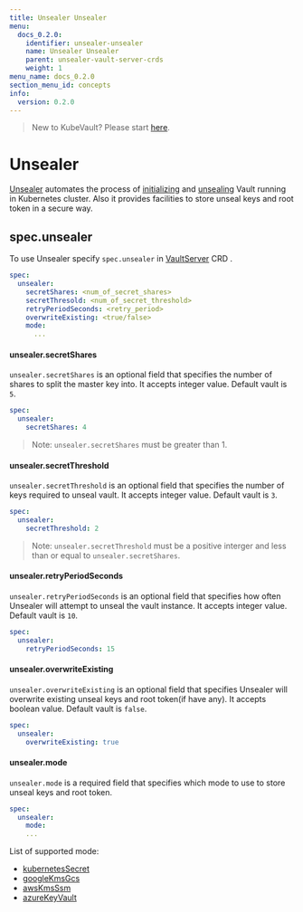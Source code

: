 ```yaml
---
title: Unsealer Unsealer
menu:
  docs_0.2.0:
    identifier: unsealer-unsealer
    name: Unsealer Unsealer
    parent: unsealer-vault-server-crds
    weight: 1
menu_name: docs_0.2.0
section_menu_id: concepts
info:
  version: 0.2.0
---
```


> New to KubeVault? Please start [here](/docs/0.2.0/concepts/README).

# Unsealer

[Unsealer](https://github.com/kubevault/unsealer) automates the process of [initializing](https://www.vaultproject.io/docs/commands/operator/init.html) and [unsealing](https://www.vaultproject.io/docs/concepts/seal.html#unsealing) Vault running in Kubernetes cluster. Also it provides facilities to store unseal keys and root token in a secure way.


## spec.unsealer
To use Unsealer specify `spec.unsealer` in [VaultServer](/docs/0.2.0/concepts/vault-server-crds/vaultserver) CRD .

```yaml
spec:
  unsealer:
    secretShares: <num_of_secret_shares>
    secretThresold: <num_of_secret_threshold>
    retryPeriodSeconds: <retry_period>
    overwriteExisting: <true/false>
    mode:
      ...
```

#### unsealer.secretShares

`unsealer.secretShares` is an optional field that specifies the number of shares to split the master key into. It accepts integer value. Default vault is `5`.

```yaml
spec:
  unsealer:
    secretShares: 4
```

> Note: `unsealer.secretShares` must be greater than 1.

#### unsealer.secretThreshold

`unsealer.secretThreshold` is an optional field that specifies the number of keys required to unseal vault. It accepts integer value. Default vault is `3`.

```yaml
spec:
  unsealer:
    secretThreshold: 2
```
> Note: `unsealer.secretThreshold` must be a positive interger and less than or equal to `unsealer.secretShares`.

#### unsealer.retryPeriodSeconds

`unsealer.retryPeriodSeconds` is an optional field that specifies how often Unsealer will attempt to unseal the vault instance. It accepts integer value. Default vault is `10`.

```yaml
spec:
  unsealer:
    retryPeriodSeconds: 15
```

#### unsealer.overwriteExisting

`unsealer.overwriteExisting` is an optional field that specifies Unsealer will overwrite existing unseal keys and root token(if have any). It accepts boolean value. Default vault is `false`.

```yaml
spec:
  unsealer:
    overwriteExisting: true
```

#### unsealer.mode

`unsealer.mode` is a required field that specifies which mode to use to store unseal keys and root token.

```yaml
spec:
  unsealer:
    mode:
    ...
```

List of supported mode:

- [kubernetesSecret](/docs/0.2.0/concepts/vault-server-crds/unsealer/kubernetes_secret)
- [googleKmsGcs](/docs/0.2.0/concepts/vault-server-crds/unsealer/google_kms_gcs)
- [awsKmsSsm](/docs/0.2.0/concepts/vault-server-crds/unsealer/aws_kms_ssm)
- [azureKeyVault](/docs/0.2.0/concepts/vault-server-crds/unsealer/azure_key_vault)
